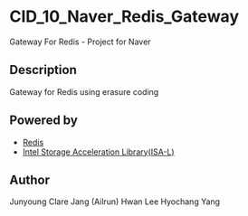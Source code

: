 # CID_10_Naver_Redis_Gateway
Gateway For Redis - Project for Naver

## Description
Gateway for Redis using erasure coding

## Powered by
* [Redis](http://redis.io/)
* [Intel Storage Acceleration Library(ISA-L)](https://github.com/01org/isa-l)

## Author
Junyoung Clare Jang (Ailrun)
Hwan Lee
Hyochang Yang
